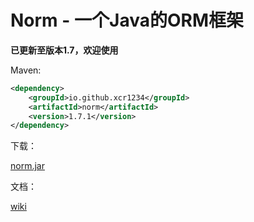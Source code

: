 # Norm - 一个Java的ORM框架

**已更新至版本1.7，欢迎使用**

Maven:
```xml
<dependency>
    <groupId>io.github.xcr1234</groupId>
    <artifactId>norm</artifactId>
    <version>1.7.1</version>
</dependency>
```


下载：

[norm.jar](https://github.com/xcr1234/norm/blob/master/out/artifacts/norm_jar/norm.jar?raw=true)

文档：

[wiki](https://github.com/xcr1234/norm/wiki/Norm---%E6%95%B0%E6%8D%AE%E5%BA%93%E6%93%8D%E4%BD%9C%E7%AB%9F%E7%84%B6%E5%8F%AF%E4%BB%A5%E5%A6%82%E6%AD%A4%E7%AE%80%E5%8D%95)